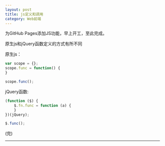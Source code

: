 ```yaml
---
layout: post
title: js定义和调用
category: Web前端
---
```


为GitHub Pages添加JS功能，早上开工，至此完成。

原生js和jQuery函数定义的方式有所不同

原生js：

```javascript
var scope = {};
scope.func = function() {
}

scope.func();
```
jQuery函数:

```javascript
(function ($) {
	$.fn.func = function (a) {
	}
})(jQuery);

$.func();
```

(完)

---
